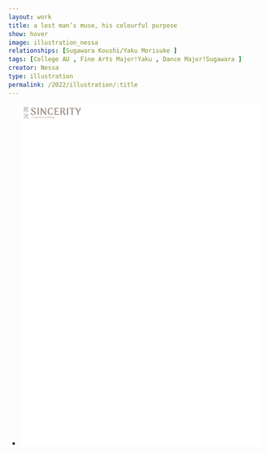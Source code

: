```yaml
---
layout: work
title: a lost man’s muse, his colourful purpose
show: hover
image: illustration_nessa
relationships: [Sugawara Koushi/Yaku Morisuke ]
tags: [College AU , Fine Arts Major!Yaku , Dance Major!Sugawara ] 
creator: Nessa
type: illustration
permalink: /2022/illustration/:title
---
```

<div class="fullscreen-image-slider">
  <div class="slides" role="region" aria-label="FullScreen Pictures" data-slide>
    <ul class="slide-container">
      <li data-slide=1 class="is-active slide">
        <img class="visual" id="illustration_nessa" src="/assets/images/watermark.png" alt="page1">
      </li>
    </ul>
  </div>
</div>